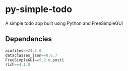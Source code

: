 # py-simple-todo

A simple todo app built using Python and FreeSimpleGUI

## Dependencies

```py
aiofiles==24.1.0
dataclasses_json==0.6.7
FreeSimpleGUI==5.2.0.post1
rich==4.1.0
```
